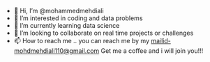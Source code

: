 - 👋 Hi, I’m @mohammedmehdiali
- 👀 I’m interested in coding and data problems
- 🌱 I’m currently learning data science
- 💞️ I’m looking to collaborate on real time projects or challenges
- 📫 How to reach me .. you can reach me by my mailid-mohdmehdiali110@gmail.com
Get me a coffee and i will join you!!!
<!---
mohammedmehdiali/mohammedmehdiali is a ✨ special ✨ repository because its `README.md` (this file) appears on your GitHub profile.
You can click the Preview link to take a look at your changes.
--->
